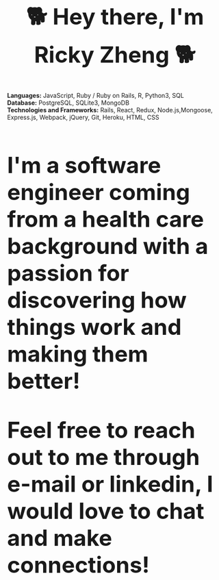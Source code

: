 <h1 align="center" style="font-size: 52px;"> 🐕 Hey there, I'm Ricky Zheng 🐕</h1>  

<div align="left">
<b>Languages:</b> JavaScript, Ruby / Ruby on Rails, R, Python3, SQL </br>
<b>Database:</b> PostgreSQL, SQLite3, MongoDB </br>
<b>Technologies and Frameworks:</b> Rails, React, Redux, Node.js,Mongoose, Express.js, Webpack, jQuery, Git, Heroku, HTML, CSS </br>
</div>

<div align="left">
<h4 style="font-size: 52px;"> I'm a software engineer coming from a health care background with a passion for discovering how things work and making them better!

Feel free to reach out to me through e-mail or linkedin, I would love to chat and make connections!
</h3> 
